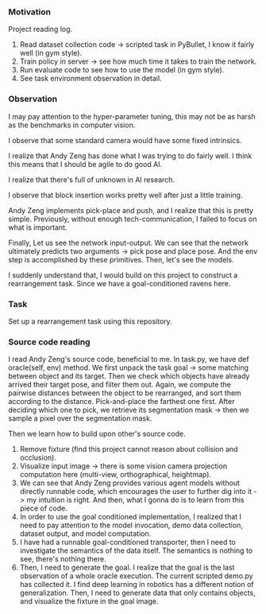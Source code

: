 ### Motivation

Project reading log.

1. Read dataset collection code -> scripted task in PyBullet, I know it fairly well (in gym style).
2. Train policy in server -> see how much time it takes to train the network.
3. Run evaluate code to see how to use the model (in gym style).
4. See task environment observation in detail.

### Observation

I may pay attention to the hyper-parameter tuning, this may not be as harsh as the benchmarks in computer vision.

I observe that some standard camera would have some fixed intrinsics.

I realize that Andy Zeng has done what I was trying to do fairly well. I think this means that I should be agile to do
good AI.

I realize that there's full of unknown in AI research.

I observe that block insertion works pretty well after just a little training.

Andy Zeng implements pick-place and push, and I realize that this is pretty simple. Previously, without enough
tech-communication, I failed to focus on what is important.

Finally, Let us see the network input-output. We can see that the network ultimately predicts two arguments -> pick pose
and place pose. And the env step is accomplished by these primitives. Then, let's see the models.

I suddenly understand that, I would build on this project to construct a rearrangement task. Since we have a
goal-conditioned ravens here.

### Task

Set up a rearrangement task using this repository.

### Source code reading

I read Andy Zeng's source code, beneficial to me. In task.py, we have def oracle(self, env) method. We first unpack the
task goal -> some matching between object and its target. Then we check which objects have already arrived their target
pose, and filter them out. Again, we compute the pairwise distances between the object to be rearranged, and sort them
according to the distance. Pick-and-place the farthest one first. After deciding which one to pick, we retrieve its
segmentation mask -> then we sample a pixel over the segmentation mask.

Then we learn how to build upon other's source code.

1. Remove fixture (find this project cannot reason about collision and occlusion).
2. Visualize input image -> there is some vision camera projection computation here (multi-view, orthographical,
   heightmap).
3. We can see that Andy Zeng provides various agent models without directly runnable code, which encourages the user to
   further dig into it -> my intuition is right. And then, what I gonna do is to learn from this piece of code.
4. In order to use the goal conditioned implementation, I realized that I need to pay attention to the model invocation,
   demo data collection, dataset output, and model computation.
5. I have had a runnable goal-conditioned transporter, then I need to investigate the semantics of the data itself. The
   semantics is nothing to see, there's nothing there.
6. Then, I need to generate the goal. I realize that the goal is the last observation of a whole oracle execution. The
   current scripted demo.py has collected it. I find deep learning in robotics has a different notion of generalization.
   Then, I need to generate data that only contains objects, and visualize the fixture in the goal image. 
